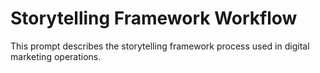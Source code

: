 # Storytelling Framework Workflow

This prompt describes the storytelling framework process used in digital marketing operations.
